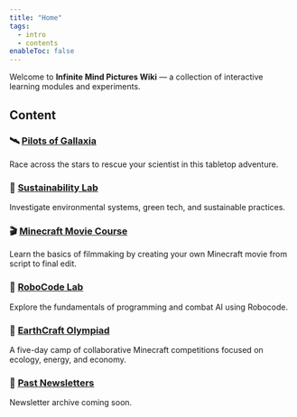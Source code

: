 ```yaml
---
title: "Home"
tags:
  - intro
  - contents
enableToc: false
---
```


Welcome to **Infinite Mind Pictures Wiki** — a collection of interactive learning modules and experiments.

## Content

### 🛰️ [Pilots of Gallaxia](/pilots_of_gallaxia/)

Race across the stars to rescue your scientist in this tabletop adventure.

### 🌱 [Sustainability Lab](/sustainability_lab/)

Investigate environmental systems, green tech, and sustainable practices.

### 🎬 [Minecraft Movie Course](/minecraft_movie_course/)

Learn the basics of filmmaking by creating your own Minecraft movie from script to final edit.

### 🚀 [RoboCode Lab](/robocode/)

Explore the fundamentals of programming and combat AI using Robocode.

### 🏅 [EarthCraft Olympiad](/earthcraft_olympiad/)

A five-day camp of collaborative Minecraft competitions focused on ecology, energy, and economy.

### 📰 [Past Newsletters](/past_newsletters/)

Newsletter archive coming soon.
